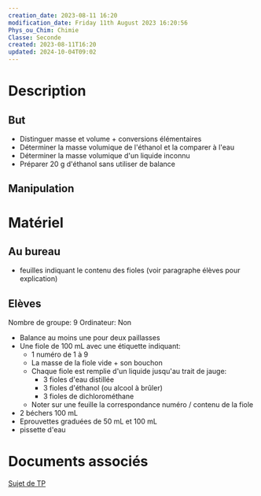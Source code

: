 ```yaml
---
creation_date: 2023-08-11 16:20
modification_date: Friday 11th August 2023 16:20:56
Phys_ou_Chim: Chimie
Classe: Seconde
created: 2023-08-11T16:20
updated: 2024-10-04T09:02
---
```


# Description
## But

- Distinguer masse et volume + conversions élémentaires
- Déterminer la masse volumique de l'éthanol et la comparer à l'eau
- Déterminer la masse volumique d'un liquide inconnu
- Préparer 20 g d'éthanol sans utiliser de balance

## Manipulation

# Matériel
## Au bureau

- feuilles indiquant le contenu des fioles (voir paragraphe élèves pour explication)

## Elèves

Nombre de groupe: 9
Ordinateur: Non

- Balance au moins une pour deux paillasses
- Une fiole de 100 mL avec une étiquette indiquant:
	- 1 numéro de 1 à 9
	- La masse de la fiole vide + son bouchon
	- Chaque fiole est remplie d'un liquide jusqu'au trait de jauge:
		- 3 fioles d'eau distillée
		- 3 fioles d'éthanol (ou alcool à brûler)
		- 3 fioles de dichlorométhane
	- Noter sur une feuille la correspondance numéro / contenu de la fiole
- 2 béchers 100 mL
- Eprouvettes graduées de 50 mL et 100 mL
- pissette d'eau



# Documents associés

[Sujet de TP](https://www.icloud.com/iclouddrive/03eqaW2eWptSqt3SdsDoYFwTw#TP1_masse_volumique)
